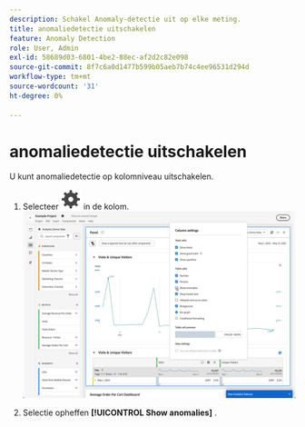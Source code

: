 ```yaml
---
description: Schakel Anomaly-detectie uit op elke meting.
title: anomaliedetectie uitschakelen
feature: Anomaly Detection
role: User, Admin
exl-id: 58689d03-6801-4be2-88ec-af2d2c82e098
source-git-commit: 8f7c6a0d1477b599b05aeb7b74c4ee96531d294d
workflow-type: tm+mt
source-wordcount: '31'
ht-degree: 0%

---
```


# anomaliedetectie uitschakelen

U kunt anomaliedetectie op kolomniveau uitschakelen.

1. Selecteer ![ Plaatsend ](/help/assets/icons/Setting.svg) in de kolom.
   ![](assets/turn-off-anomalies.png)

1. Selectie opheffen **[!UICONTROL Show anomalies]** .


